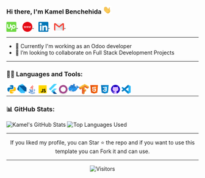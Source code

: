### Hi there, I'm Kamel Benchehida <img src="https://github.com/kb8007/kb8007/blob/main/Assets/Hi.gif" width="22px"> 
<p>
 <a href="https://www.upwork.com/freelancers/~013cf6541378e7aaca" target="_blank">
  <img align="center" alt="Kamel Benchehida | UpWork" width="26px" src="https://github.com/kb8007/kb8007/blob/main/Assets/upwork.svg" />
</a> &nbsp;&nbsp;
 <a href="https://kb8007.github.io/portfolio" target="_blank">
  <img align="center" alt="Kamel Benchehida | Portfolio" width="26px" src="https://github.com/kb8007/kb8007/blob/main/Assets/www.svg" />
</a> &nbsp;&nbsp;
<a href="https://www.linkedin.com/in/kamel-benchehida/" target="_blank">
  <img align="center" alt="Kamel Benchehida | Linkedin" width="26px" src="https://github.com/kb8007/kb8007/blob/main/Assets/Linkedin.svg" />
</a> &nbsp;&nbsp;
<a href="mailto:benchehida.contact@gmail.com" target="_blank">
  <img align="center" alt="Kamel Benchehida | Gmail" width="26px" src="https://github.com/kb8007/kb8007/blob/main/Assets/Gmail.svg" />
</a> &nbsp;&nbsp;
<p>

<hr>

- 🌱 Currently I'm working as an Odoo developer
- 👯 I’m looking to collaborate on Full Stack Development Projects

<hr>

### 👨‍💻 Languages and Tools:

<img align="left" alt="Python" width="28px" src="https://github.com/kb8007/kb8007/blob/main/Assets/python.png" />
<img align="left" alt="Dart" width="25px" src="https://github.com/kb8007/kb8007/blob/main/Assets/dart.png" />
<img align="left" alt="Java" width="28px" src="https://github.com/kb8007/kb8007/blob/main/Assets/java.png" />
<img align="left" alt="JavaScript" width="28px" src="https://github.com/kb8007/kb8007/blob/main/Assets/javascript.png" />
<img align="left" alt="Flutter" width="26px" src="https://github.com/kb8007/kb8007/blob/main/Assets/flutter.png" />
<img align="left" alt="Odoo" width="28px" src="https://github.com/kb8007/kb8007/blob/main/Assets/odoo.png" />
<img align="left" alt="Docker" width="28px" src="https://github.com/kb8007/kb8007/blob/main/Assets/docker.png" />
<img align="left" alt="Tensoflow" width="25px" src="https://github.com/kb8007/kb8007/blob/main/Assets/tensorflow.png" />
<img align="left" alt="HTML5" width="28px" src="https://github.com/kb8007/kb8007/blob/main/Assets/html.png" />
<img align="left" alt="CSS3" width="28px" src="https://github.com/kb8007/kb8007/blob/main/Assets/css.png" />
<img align="left" alt="Git" width="28px" src="https://github.com/kb8007/kb8007/blob/main/Assets/github.png" />
<img align="left" alt="Visual Studio Code" width="28px" src="https://github.com/kb8007/kb8007/blob/main/Assets/visual-studio-code.png" />

<br/>
 <hr>
 
<!--   Stats -->
### 📊 GitHub Stats:

<div>
  <img src="https://github-readme-stats.vercel.app/api?username=kb8007&show_icons=true&line_height=27&include_all_commits=true&count_private=true&title_color=ffffff&text_color=c9cacc&icon_color=2bbc8a&bg_color=1d1f21" alt="Kamel's GitHub Stats" />
 
 <img src="https://github-profile-summary-cards.vercel.app/api/cards/repos-per-language?username=kb8007&theme=nord_dark" alt="Top Languages Used" />
</div>
 
 <hr>
 
<!--   Top Languages Using -->
<!-- ### 📊 Top Languages Used:
![](https://github-profile-summary-cards.vercel.app/api/cards/repos-per-language?username=kb8007&theme=nord_dark)
![](https://github-profile-summary-cards.vercel.app/api/cards/most-commit-language?username=kb8007&theme=nord_dark)

 <hr> -->

<!--   GitHub stats graph -->
<!-- ### 📈 GitHub Activity Graph:
 ![GitHub Activity Graph](https://activity-graph.herokuapp.com/graph?username=kb8007&theme=github)

   <hr> -->
 
  <p align="center">
 If you liked my profile, you can Star ⭐ the repo and if you want to use this template you can Fork it and can use.
 </p>

<hr>

<div align="center">
  <img src="https://visitor-badge.laobi.icu/badge?page_id=kb8007" alt="Visitors" />
</div>
